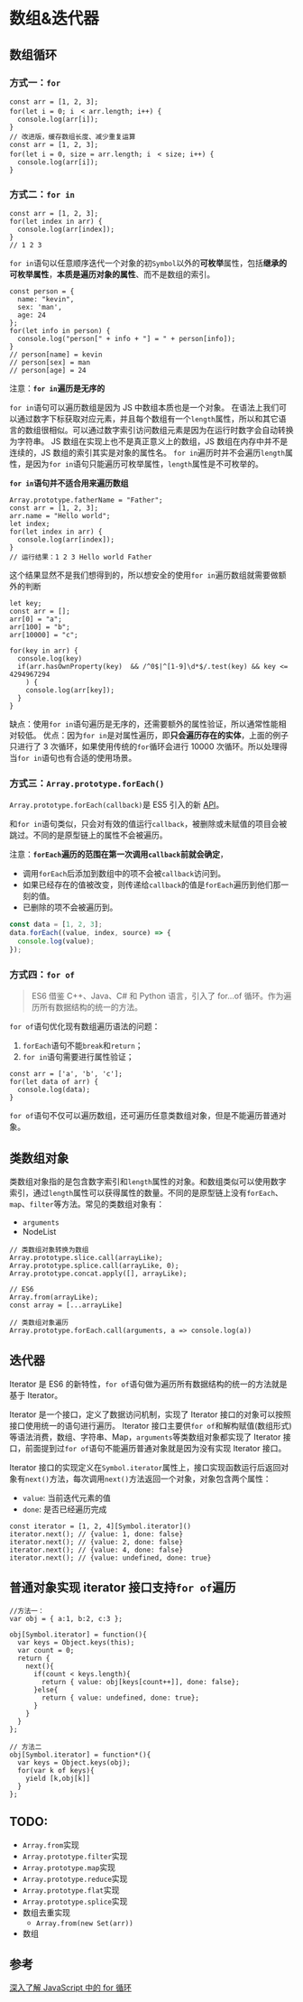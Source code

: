 # 数组&迭代器

## 数组循环

### 方式一：`for`

```JS
const arr = [1, 2, 3];
for(let i = 0; i　< arr.length; i++) {
  console.log(arr[i]);
}
// 改进版，缓存数组长度、减少重复运算
const arr = [1, 2, 3];
for(let i = 0, size = arr.length; i　< size; i++) {
  console.log(arr[i]);
}
```

### 方式二：`for in`

```JS
const arr = [1, 2, 3];
for(let index in arr) {
  console.log(arr[index]);
}
// 1 2 3
```

`for in`语句以任意顺序迭代一个对象的初`Symbol`以外的**可枚举**属性，包括**继承的可枚举属性**，**本质是遍历对象的属性**、而不是数组的索引。

```JS
const person = {
  name: "kevin",
  sex: 'man',
  age: 24
};
for(let info in person) {
  console.log("person[" + info + "] = " + person[info]);
}
// person[name] = kevin
// person[sex] = man
// person[age] = 24
```

注意：**`for in`遍历是无序的**

`for in`语句可以遍历数组是因为 JS 中数组本质也是一个对象。
在语法上我们可以通过数字下标获取对应元素，并且每个数组有一个`length`属性，所以和其它语言的数组很相似。可以通过数字索引访问数组元素是因为在运行时数字会自动转换为字符串。
JS 数组在实现上也不是真正意义上的数组，JS 数组在内存中并不是连续的，JS 数组的索引其实是对象的属性名。
`for in`遍历时并不会遍历`length`属性，是因为`for in`语句只能遍历可枚举属性，`length`属性是不可枚举的。

**`for in`语句并不适合用来遍历数组**

```JS
Array.prototype.fatherName = "Father";
const arr = [1, 2, 3];
arr.name = "Hello world";
let index;
for(let index in arr) {
  console.log(arr[index]);
}
// 运行结果：1 2 3 Hello world Father
```

这个结果显然不是我们想得到的，所以想安全的使用`for in`遍历数组就需要做额外的判断

```JS
let key;
const arr = [];
arr[0] = "a";
arr[100] = "b";
arr[10000] = "c";

for(key in arr) {
  console.log(key)
  if(arr.hasOwnProperty(key)  && /^0$|^[1-9]\d*$/.test(key) && key <= 4294967294
    ) {
    console.log(arr[key]);
  }
}
```

缺点：使用`for in`语句遍历是无序的，还需要额外的属性验证，所以通常性能相对较低。
优点：因为`for in`是对属性遍历，即**只会遍历存在的实体**，上面的例子只进行了 3 次循环，如果使用传统的`for`循环会进行 10000 次循环。所以处理得当`for in`语句也有合适的使用场景。

### 方式三：`Array.prototype.forEach()`

`Array.prototype.forEach(callback)`是 ES5 引入的新 [API](https://developer.mozilla.org/zh-CN/docs/Web/JavaScript/Reference/Global_Objects/Array/forEach)。

和`for in`语句类似，只会对有效的值运行`callback`，被删除或未赋值的项目会被跳过。不同的是原型链上的属性不会被遍历。

注意：**`forEach`遍历的范围在第一次调用`callback`前就会确定**，

- 调用`forEach`后添加到数组中的项不会被`callback`访问到。
- 如果已经存在的值被改变，则传递给`callback`的值是`forEach`遍历到他们那一刻的值。
- 已删除的项不会被遍历到。

```js
const data = [1, 2, 3];
data.forEach((value, index, source) => {
  console.log(value);
});
```

### 方式四：`for of`

> ES6 借鉴 C++、Java、C# 和 Python 语言，引入了 for...of 循环。作为遍历所有数据结构的统一的方法。

`for of`语句优化现有数组遍历语法的问题：

1. `forEach`语句不能`break`和`return`；
2. `for in`语句需要进行属性验证；

```JS
const arr = ['a', 'b', 'c'];
for(let data of arr) {
  console.log(data);
}
```

`for of`语句不仅可以遍历数组，还可遍历任意类数组对象，但是不能遍历普通对象。

## 类数组对象

类数组对象指的是包含数字索引和`length`属性的对象。和数组类似可以使用数字索引，通过`length`属性可以获得属性的数量。不同的是原型链上没有`forEach`、`map`、`filter`等方法。常见的类数组对象有：

- `arguments`
- NodeList

```JS
// 类数组对象转换为数组
Array.prototype.slice.call(arrayLike);
Array.prototype.splice.call(arrayLike, 0);
Array.prototype.concat.apply([], arrayLike);

// ES6
Array.from(arrayLike);
const array = [...arrayLike]

// 类数组对象遍历
Array.prototype.forEach.call(arguments, a => console.log(a))
```

## 迭代器

Iterator 是 ES6 的新特性，`for of`语句做为遍历所有数据结构的统一的方法就是基于 Iterator。

Iterator 是一个接口，定义了数据访问机制，实现了 Iterator 接口的对象可以按照接口使用统一的语句进行遍历。
Iterator 接口主要供`for of`和解构赋值(数组形式)等语法消费，数组、字符串、Map，`arguments`等类数组对象都实现了 Iterator 接口，前面提到过`for of`语句不能遍历普通对象就是因为没有实现 Iterator 接口。

Iterator 接口的实现定义在`Symbol.iterator`属性上，接口实现函数运行后返回对象有`next()`方法，每次调用`next()`方法返回一个对象，对象包含两个属性：

- `value`: 当前迭代元素的值
- `done`: 是否已经遍历完成

```JS
const iterator = [1, 2, 4][Symbol.iterator]()
iterator.next(); // {value: 1, done: false}
iterator.next(); // {value: 2, done: false}
iterator.next(); // {value: 4, done: false}
iterator.next(); // {value: undefined, done: true}
```

## 普通对象实现 iterator 接口支持`for of`遍历

```JS
//方法一：
var obj = { a:1, b:2, c:3 };

obj[Symbol.iterator] = function(){
  var keys = Object.keys(this);
  var count = 0;
  return {
    next(){
      if(count < keys.length){
        return { value: obj[keys[count++]], done: false};
      }else{
        return { value: undefined, done: true};
      }
    }
  }
};

// 方法二
obj[Symbol.iterator] = function*(){
  var keys = Object.keys(obj);
  for(var k of keys){
    yield [k,obj[k]]
  }
};
```

## TODO:

- `Array.from`实现
- `Array.prototype.filter`实现
- `Array.prototype.map`实现
- `Array.prototype.reduce`实现
- `Array.prototype.flat`实现
- `Array.prototype.splice`实现
- 数组去重实现
  - `Array.from(new Set(arr))`
- 数组

## 参考

[深入了解 JavaScript 中的 for 循环](https://zhuanlan.zhihu.com/p/23812134)

